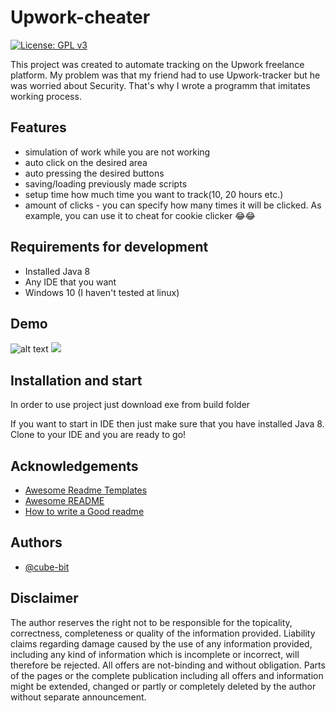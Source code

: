
# Upwork-cheater
[![License: GPL v3](https://img.shields.io/badge/License-GPLv3-blue.svg)](https://www.gnu.org/licenses/gpl-3.0)

This project was created to automate tracking on the Upwork freelance platform. My problem was that my friend had to use Upwork-tracker but he was worried about Security. That's why I wrote a programm that imitates working process.


## Features

- simulation of work while you are not working
- auto click on the desired area
- auto pressing the desired buttons
- saving/loading previously made scripts
- setup time how much time you want to track(10, 20 hours etc.)
- amount of clicks - you can specify how many times it will be clicked. As example, you can use it to cheat for cookie clicker 😂😂

## Requirements for development
- Installed Java 8 
- Any IDE that you want
- Windows 10 (I haven't tested at linux)
## Demo
![alt text](https://i.imgur.com/VWLbP9f.png)
![](https://i.imgur.com/sptqvpD.png)
## Installation and start

In order to use project just download exe from build folder

If you want to start in IDE then just make sure that you have installed Java 8. Clone to your IDE and you are ready to go!
## Acknowledgements

 - [Awesome Readme Templates](https://awesomeopensource.com/project/elangosundar/awesome-README-templates)
 - [Awesome README](https://github.com/matiassingers/awesome-readme)
 - [How to write a Good readme](https://bulldogjob.com/news/449-how-to-write-a-good-readme-for-your-github-project)


## Authors

- [@cube-bit](https://github.com/seredenkodenis)


## Disclaimer

The author reserves the right not to be responsible for the topicality, correctness, completeness or quality of the information provided. Liability claims regarding damage caused by the use of any information provided, including any kind of information which is incomplete or incorrect, will therefore be rejected. All offers are not-binding and without obligation. Parts of the pages or the complete publication including all offers and information might be extended, changed or partly or completely deleted by the author without separate announcement.